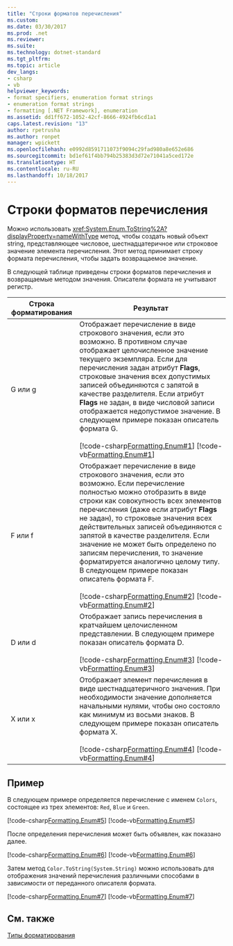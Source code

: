 ```yaml
---
title: "Строки форматов перечисления"
ms.custom: 
ms.date: 03/30/2017
ms.prod: .net
ms.reviewer: 
ms.suite: 
ms.technology: dotnet-standard
ms.tgt_pltfrm: 
ms.topic: article
dev_langs:
- csharp
- vb
helpviewer_keywords:
- format specifiers, enumeration format strings
- enumeration format strings
- formatting [.NET Framework], enumeration
ms.assetid: dd1ff672-1052-42cf-8666-4924fb6cd1a1
caps.latest.revision: "13"
author: rpetrusha
ms.author: ronpet
manager: wpickett
ms.openlocfilehash: e0992d8591711073f9094c29fad980a8e652e686
ms.sourcegitcommit: bd1ef61f4bb794b25383d3d72e71041a5ced172e
ms.translationtype: HT
ms.contentlocale: ru-RU
ms.lasthandoff: 10/18/2017
---
```

# <a name="enumeration-format-strings"></a>Строки форматов перечисления
Можно использовать <xref:System.Enum.ToString%2A?displayProperty=nameWithType> метод, чтобы создать новый объект string, представляющее числовое, шестнадцатеричное или строковое значение элемента перечисления. Этот метод принимает строку формата перечисления, чтобы задать возвращаемое значение.  
  
 В следующей таблице приведены строки форматов перечисления и возвращаемые методом значения. Описатели формата не учитывают регистр.  
  
| Строка форматирования | Результат |  
| ------------- | ------ |  
| G или g | Отображает перечисление в виде строкового значения, если это возможно. В противном случае отображает целочисленное значение текущего экземпляра. Если для перечисления задан атрибут **Flags**, строковые значения всех допустимых записей объединяются с запятой в качестве разделителя. Если атрибут **Flags** не задан, в виде числовой записи отображается недопустимое значение. В следующем примере показан описатель формата G.<br><br>[!code-csharp[Formatting.Enum#1](../../../samples/snippets/csharp/VS_Snippets_CLR/Formatting.Enum/cs/enum1.cs#1)] [!code-vb[Formatting.Enum#1](../../../samples/snippets/visualbasic/VS_Snippets_CLR/Formatting.Enum/vb/enum1.vb#1)] |  
| F или f | Отображает перечисление в виде строкового значения, если это возможно. Если перечисление полностью можно отобразить в виде строки как совокупность всех элементов перечисления (даже если атрибут **Flags** не задан), то строковые значения всех действительных записей объединяются с запятой в качестве разделителя. Если значение не может быть определено по записям перечисления, то значение форматируется аналогично целому типу. В следующем примере показан описатель формата F.<br><br>[!code-csharp[Formatting.Enum#2](../../../samples/snippets/csharp/VS_Snippets_CLR/Formatting.Enum/cs/enum1.cs#2)] [!code-vb[Formatting.Enum#2](../../../samples/snippets/visualbasic/VS_Snippets_CLR/Formatting.Enum/vb/enum1.vb#2)] |  
| D или d | Отображает запись перечисления в кратчайшем целочисленном представлении. В следующем примере показан описатель формата D.<br><br>[!code-csharp[Formatting.Enum#3](../../../samples/snippets/csharp/VS_Snippets_CLR/Formatting.Enum/cs/enum1.cs#3)] [!code-vb[Formatting.Enum#3](../../../samples/snippets/visualbasic/VS_Snippets_CLR/Formatting.Enum/vb/enum1.vb#3)] |  
| X или x | Отображает элемент перечисления в виде шестнадцатеричного значения. При необходимости значение дополняется начальными нулями, чтобы оно состояло как минимум из восьми знаков. В следующем примере показан описатель формата X.<br /><br /> [!code-csharp[Formatting.Enum#4](../../../samples/snippets/csharp/VS_Snippets_CLR/Formatting.Enum/cs/enum1.cs#4)] [!code-vb[Formatting.Enum#4](../../../samples/snippets/visualbasic/VS_Snippets_CLR/Formatting.Enum/vb/enum1.vb#4)] |  
  
## <a name="example"></a>Пример  
 В следующем примере определяется перечисление с именем `Colors`, состоящее из трех элементов: `Red`, `Blue` и `Green`.  
  
 [!code-csharp[Formatting.Enum#5](../../../samples/snippets/csharp/VS_Snippets_CLR/Formatting.Enum/cs/enum1.cs#5)]
 [!code-vb[Formatting.Enum#5](../../../samples/snippets/visualbasic/VS_Snippets_CLR/Formatting.Enum/vb/enum1.vb#5)]  
  
 После определения перечисления может быть объявлен, как показано далее.  
  
 [!code-csharp[Formatting.Enum#6](../../../samples/snippets/csharp/VS_Snippets_CLR/Formatting.Enum/cs/enum1.cs#6)]
 [!code-vb[Formatting.Enum#6](../../../samples/snippets/visualbasic/VS_Snippets_CLR/Formatting.Enum/vb/enum1.vb#6)]  
  
 Затем метод `Color.ToString(System.String)` можно использовать для отображения значений перечисления различными способами в зависимости от переданного описателя формата.  
  
 [!code-csharp[Formatting.Enum#7](../../../samples/snippets/csharp/VS_Snippets_CLR/Formatting.Enum/cs/enum1.cs#7)]
 [!code-vb[Formatting.Enum#7](../../../samples/snippets/visualbasic/VS_Snippets_CLR/Formatting.Enum/vb/enum1.vb#7)]  
  
## <a name="see-also"></a>См. также  
 [Типы форматирования](../../../docs/standard/base-types/formatting-types.md)
